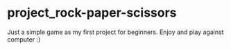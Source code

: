 # project_rock-paper-scissors
Just a simple game as my first project for beginners.
Enjoy and play against computer :)
